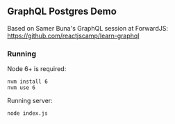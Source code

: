 ## GraphQL Postgres Demo

Based on Samer Buna's GraphQL session at ForwardJS: https://github.com/reactjscamp/learn-graphql

### Running

Node 6+ is required:

```
nvm install 6
nvm use 6
```

Running server:

```
node index.js
```
